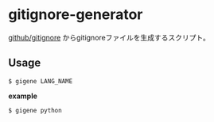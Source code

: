gitignore-generator
===================

[github/gitignore](https://github.com/github/gitignore) からgitignoreファイルを生成するスクリプト。

## Usage

```
$ gigene LANG_NAME
```

**example**

```
$ gigene python
```

